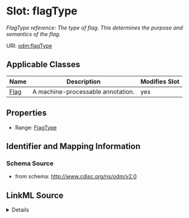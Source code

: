 # Slot: flagType


_FlagType reference: The type of flag. This determines the purpose and semantics of the flag._



URI: [odm:flagType](http://www.cdisc.org/ns/odm/v2.0/flagType)



<!-- no inheritance hierarchy -->




## Applicable Classes

| Name | Description | Modifies Slot |
| --- | --- | --- |
[Flag](Flag.md) | A machine-processable annotation. |  yes  |







## Properties

* Range: [FlagType](FlagType.md)





## Identifier and Mapping Information







### Schema Source


* from schema: http://www.cdisc.org/ns/odm/v2.0




## LinkML Source

<details>
```yaml
name: flagType
description: 'FlagType reference: The type of flag. This determines the purpose and
  semantics of the flag.'
from_schema: http://www.cdisc.org/ns/odm/v2.0
rank: 1000
alias: flagType
domain_of:
- Flag
range: FlagType

```
</details>